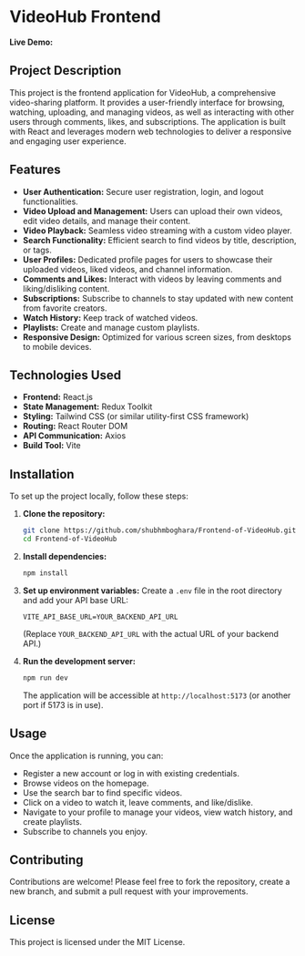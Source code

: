 # VideoHub Frontend

**Live Demo:** <mcurl name="VideoHub Live" url="https://videohub-official.netlify.app/"></mcurl>

## Project Description

This project is the frontend application for VideoHub, a comprehensive video-sharing platform. It provides a user-friendly interface for browsing, watching, uploading, and managing videos, as well as interacting with other users through comments, likes, and subscriptions. The application is built with React and leverages modern web technologies to deliver a responsive and engaging user experience.

## Features

- **User Authentication:** Secure user registration, login, and logout functionalities.
- **Video Upload and Management:** Users can upload their own videos, edit video details, and manage their content.
- **Video Playback:** Seamless video streaming with a custom video player.
- **Search Functionality:** Efficient search to find videos by title, description, or tags.
- **User Profiles:** Dedicated profile pages for users to showcase their uploaded videos, liked videos, and channel information.
- **Comments and Likes:** Interact with videos by leaving comments and liking/disliking content.
- **Subscriptions:** Subscribe to channels to stay updated with new content from favorite creators.
- **Watch History:** Keep track of watched videos.
- **Playlists:** Create and manage custom playlists.
- **Responsive Design:** Optimized for various screen sizes, from desktops to mobile devices.

## Technologies Used

- **Frontend:** React.js
- **State Management:** Redux Toolkit
- **Styling:** Tailwind CSS (or similar utility-first CSS framework)
- **Routing:** React Router DOM
- **API Communication:** Axios
- **Build Tool:** Vite

## Installation

To set up the project locally, follow these steps:

1. **Clone the repository:**
   ```bash
   git clone https://github.com/shubhmboghara/Frontend-of-VideoHub.git
   cd Frontend-of-VideoHub
   ```

2. **Install dependencies:**
   ```bash
   npm install
   ```

3. **Set up environment variables:**
   Create a `.env` file in the root directory and add your API base URL:
   ```
   VITE_API_BASE_URL=YOUR_BACKEND_API_URL
   ```
   (Replace `YOUR_BACKEND_API_URL` with the actual URL of your backend API.)

4. **Run the development server:**
   ```bash
   npm run dev
   ```
   The application will be accessible at `http://localhost:5173` (or another port if 5173 is in use).

## Usage

Once the application is running, you can:

- Register a new account or log in with existing credentials.
- Browse videos on the homepage.
- Use the search bar to find specific videos.
- Click on a video to watch it, leave comments, and like/dislike.
- Navigate to your profile to manage your videos, view watch history, and create playlists.
- Subscribe to channels you enjoy.

## Contributing

Contributions are welcome! Please feel free to fork the repository, create a new branch, and submit a pull request with your improvements.

## License

This project is licensed under the MIT License.